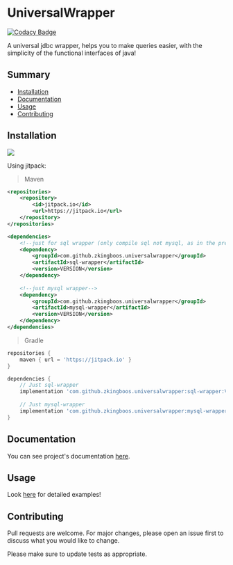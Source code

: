 # UniversalWrapper

[![Codacy Badge](https://app.codacy.com/project/badge/Grade/1abf5f28f9d44d1281619cd726cdd658)](https://www.codacy.com/manual/zkingboos/UniversalWrapper?utm_source=github.com&amp;utm_medium=referral&amp;utm_content=zkingboos/UniversalWrapper&amp;utm_campaign=Badge_Grade)

A universal jdbc wrapper, helps you to make queries easier, with the simplicity of the functional interfaces of java!

## Summary

* [Installation](#installation)
* [Documentation](#documentation)
* [Usage](#usage)
* [Contributing](#contributing)

## Installation

[![](https://jitpack.io/v/zkingboos/UniversalWrapper.svg)](https://jitpack.io/#zkingboos/UniversalWrapper)

Using jitpack:

> Maven 
```xml
<repositories>
    <repository>
        <id>jitpack.io</id>
	    <url>https://jitpack.io</url>
	</repository>
</repositories>

<dependencies>
    <!--just for sql wrapper (only compile sql not mysql, as in the previous version)-->
    <dependency>
        <groupId>com.github.zkingboos.universalwrapper</groupId>
	    <artifactId>sql-wrapper</artifactId>
	    <version>VERSION</version>
    </dependency>
    
    <!--just mysql wrapper-->
    <dependency>
        <groupId>com.github.zkingboos.universalwrapper</groupId>
        <artifactId>mysql-wrapper</artifactId>
        <version>VERSION</version>
    </dependency>
</dependencies>
```

> Gradle
```groovy
repositories {
    maven { url = 'https://jitpack.io' }
}

dependencies {
    // Just sql-wrapper
    implementation 'com.github.zkingboos.universalwrapper:sql-wrapper:VERSION'
    
    // Just mysql-wrapper
    implementation 'com.github.zkingboos.universalwrapper:mysql-wrapper:VERSION'
}
```

## Documentation

You can see project's documentation [here](https://zkingboos.github.io/UniversalWrapper).

## Usage

Look [here](https://github.com/zkingboos/UniversalWrapper/tree/master/examples) for detailed examples!

## Contributing

Pull requests are welcome. For major changes, please open an issue first to discuss what you would like to change.

Please make sure to update tests as appropriate.
